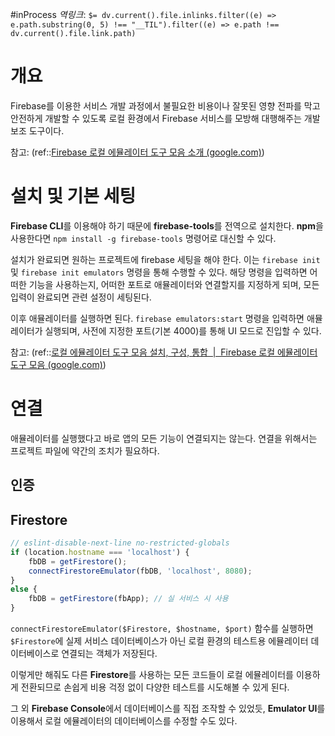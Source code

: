 #inProcess 
*역링크*: `$= dv.current().file.inlinks.filter((e) => e.path.substring(0, 5) !== "__TIL").filter((e) => e.path !== dv.current().file.link.path)`

# 개요
Firebase를 이용한 서비스 개발 과정에서 불필요한 비용이나 잘못된 영향 전파를 막고 안전하게 개발할 수 있도록 로컬 환경에서 Firebase 서비스를 모방해 대행해주는 개발 보조 도구이다.

참고: (ref::[Firebase 로컬 에뮬레이터 도구 모음 소개 (google.com)](https://firebase.google.com/docs/emulator-suite))

# 설치 및 기본 세팅
**Firebase CLI**를 이용해야 하기 때문에 **firebase-tools**를 전역으로 설치한다. **npm**을 사용한다면 `npm install -g firebase-tools` 명령어로 대신할 수 있다.

설치가 완료되면 원하는 프로젝트에 firebase 세팅을 해야 한다. 이는 `firebase init` 및 `firebase init emulators` 명령을 통해 수행할 수 있다. 해당 명령을 입력하면 어떠한 기능을 사용하는지, 어떠한 포트로 애뮬레이터와 연결할지를 지정하게 되며, 모든 입력이 완료되면 관련 설정이 세팅된다.

이후 애뮬레이터를 실행하면 된다. `firebase emulators:start` 명령을 입력하면 애뮬레이터가 실행되며, 사전에 지정한 포트(기본 4000)를 통해 UI 모드로 진입할 수 있다.

참고: (ref::[로컬 에뮬레이터 도구 모음 설치, 구성, 통합  |  Firebase 로컬 에뮬레이터 도구 모음 (google.com)](https://firebase.google.com/docs/emulator-suite/install_and_configure))

# 연결
애뮬레이터를 실행했다고 바로 앱의 모든 기능이 연결되지는 않는다. 연결을 위해서는 프로젝트 파일에 약간의 조치가 필요하다.

## 인증
## Firestore
```js
// eslint-disable-next-line no-restricted-globals
if (location.hostname === 'localhost') {
    fbDB = getFirestore();
    connectFirestoreEmulator(fbDB, 'localhost', 8080);
}
else {
    fbDB = getFirestore(fbApp); // 실 서비스 시 사용
}
```

`connectFirestoreEmulator($Firestore, $hostname, $port)`  함수를 실행하면 `$Firestore`에 실제 서비스 데이터베이스가 아닌 로컬 환경의 테스트용 에뮬레이터 데이터베이스로 연결되는 객체가 저장된다. 

이렇게만 해줘도 다른 **Firestore**를 사용하는 모든 코드들이 로컬 에뮬레이터를 이용하게 전환되므로 손쉽게 비용 걱정 없이 다양한 테스트를 시도해볼 수 있게 된다.

그 외 **Firebase Console**에서 데이터베이스를 직접 조작할 수 있었듯, **Emulator UI**를 이용해서 로컬 에뮬레이터의 데이터베이스를 수정할 수도 있다.
